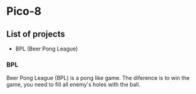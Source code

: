 # Pico-8

## List of projects
- BPL (Beer Pong League)

### BPL

Beer Pong League (BPL) is a pong like game.
The diference is to win the game, you need to fill all enemy's holes with the ball.
